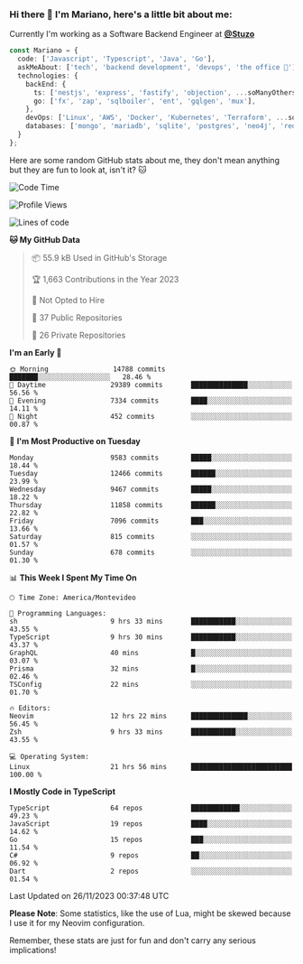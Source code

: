 ### Hi there 👋 I'm Mariano, here's a little bit about me:

Currently I'm working as a Software Backend Engineer at [**@Stuzo**](https://www.stuzo.com/)

```ts
const Mariano = {
  code: ['Javascript', 'Typescript', 'Java', 'Go'],
  askMeAbout: ['tech', 'backend development', 'devops', 'the office 💼'],
  technologies: {
    backEnd: {
      ts: ['nestjs', 'express', 'fastify', 'objection', ...soManyOthersFrameworks],
      go: ['fx', 'zap', 'sqlboiler', 'ent', 'gqlgen', 'mux'],
    },
    devOps: ['Linux', 'AWS', 'Docker', 'Kubernetes', 'Terraform', ...soManyOthersTools],
    databases: ['mongo', 'mariadb', 'sqlite', 'postgres', 'neo4j', 'redis', ...],
  }
};
```

Here are some random GitHub stats about me, they don't mean anything but they are fun to look at, isn't it? 🐱

<!--START_SECTION:waka-->
![Code Time](http://img.shields.io/badge/Code%20Time-1%2C394%20hrs%2057%20mins-blue)

![Profile Views](http://img.shields.io/badge/Profile%20Views-0-blue)

![Lines of code](https://img.shields.io/badge/From%20Hello%20World%20I%27ve%20Written-12.3%20million%20lines%20of%20code-blue)

**🐱 My GitHub Data** 

> 📦 55.9 kB Used in GitHub's Storage 
 > 
> 🏆 1,663 Contributions in the Year 2023
 > 
> 🚫 Not Opted to Hire
 > 
> 📜 37 Public Repositories 
 > 
> 🔑 26 Private Repositories 
 > 
**I'm an Early 🐤** 

```text
🌞 Morning                14788 commits       ███████░░░░░░░░░░░░░░░░░░   28.46 % 
🌆 Daytime                29389 commits       ██████████████░░░░░░░░░░░   56.56 % 
🌃 Evening                7334 commits        ████░░░░░░░░░░░░░░░░░░░░░   14.11 % 
🌙 Night                  452 commits         ░░░░░░░░░░░░░░░░░░░░░░░░░   00.87 % 
```
📅 **I'm Most Productive on Tuesday** 

```text
Monday                   9583 commits        █████░░░░░░░░░░░░░░░░░░░░   18.44 % 
Tuesday                  12466 commits       ██████░░░░░░░░░░░░░░░░░░░   23.99 % 
Wednesday                9467 commits        █████░░░░░░░░░░░░░░░░░░░░   18.22 % 
Thursday                 11858 commits       ██████░░░░░░░░░░░░░░░░░░░   22.82 % 
Friday                   7096 commits        ███░░░░░░░░░░░░░░░░░░░░░░   13.66 % 
Saturday                 815 commits         ░░░░░░░░░░░░░░░░░░░░░░░░░   01.57 % 
Sunday                   678 commits         ░░░░░░░░░░░░░░░░░░░░░░░░░   01.30 % 
```


📊 **This Week I Spent My Time On** 

```text
🕑︎ Time Zone: America/Montevideo

💬 Programming Languages: 
sh                       9 hrs 33 mins       ███████████░░░░░░░░░░░░░░   43.55 % 
TypeScript               9 hrs 30 mins       ███████████░░░░░░░░░░░░░░   43.37 % 
GraphQL                  40 mins             █░░░░░░░░░░░░░░░░░░░░░░░░   03.07 % 
Prisma                   32 mins             █░░░░░░░░░░░░░░░░░░░░░░░░   02.46 % 
TSConfig                 22 mins             ░░░░░░░░░░░░░░░░░░░░░░░░░   01.70 % 

🔥 Editors: 
Neovim                   12 hrs 22 mins      ██████████████░░░░░░░░░░░   56.45 % 
Zsh                      9 hrs 33 mins       ███████████░░░░░░░░░░░░░░   43.55 % 

💻 Operating System: 
Linux                    21 hrs 56 mins      █████████████████████████   100.00 % 
```

**I Mostly Code in TypeScript** 

```text
TypeScript               64 repos            ████████████░░░░░░░░░░░░░   49.23 % 
JavaScript               19 repos            ████░░░░░░░░░░░░░░░░░░░░░   14.62 % 
Go                       15 repos            ███░░░░░░░░░░░░░░░░░░░░░░   11.54 % 
C#                       9 repos             ██░░░░░░░░░░░░░░░░░░░░░░░   06.92 % 
Dart                     2 repos             ░░░░░░░░░░░░░░░░░░░░░░░░░   01.54 % 
```




 Last Updated on 26/11/2023 00:37:48 UTC
<!--END_SECTION:waka-->

**Please Note**: Some statistics, like the use of Lua, might be skewed because I use it for my Neovim configuration.

Remember, these stats are just for fun and don't carry any serious implications!
